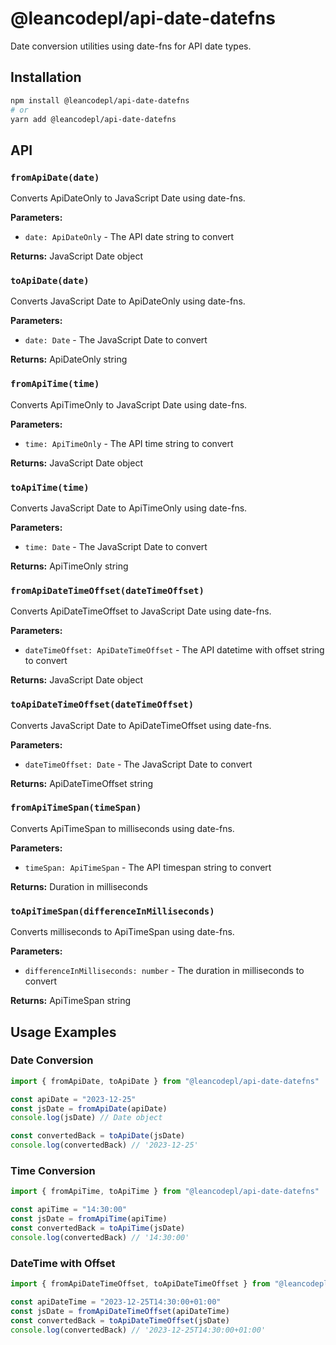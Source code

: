 # @leancodepl/api-date-datefns

Date conversion utilities using date-fns for API date types.

## Installation

```bash
npm install @leancodepl/api-date-datefns
# or
yarn add @leancodepl/api-date-datefns
```

## API

### `fromApiDate(date)`

Converts ApiDateOnly to JavaScript Date using date-fns.

**Parameters:**

- `date: ApiDateOnly` - The API date string to convert

**Returns:** JavaScript Date object

### `toApiDate(date)`

Converts JavaScript Date to ApiDateOnly using date-fns.

**Parameters:**

- `date: Date` - The JavaScript Date to convert

**Returns:** ApiDateOnly string

### `fromApiTime(time)`

Converts ApiTimeOnly to JavaScript Date using date-fns.

**Parameters:**

- `time: ApiTimeOnly` - The API time string to convert

**Returns:** JavaScript Date object

### `toApiTime(time)`

Converts JavaScript Date to ApiTimeOnly using date-fns.

**Parameters:**

- `time: Date` - The JavaScript Date to convert

**Returns:** ApiTimeOnly string

### `fromApiDateTimeOffset(dateTimeOffset)`

Converts ApiDateTimeOffset to JavaScript Date using date-fns.

**Parameters:**

- `dateTimeOffset: ApiDateTimeOffset` - The API datetime with offset string to convert

**Returns:** JavaScript Date object

### `toApiDateTimeOffset(dateTimeOffset)`

Converts JavaScript Date to ApiDateTimeOffset using date-fns.

**Parameters:**

- `dateTimeOffset: Date` - The JavaScript Date to convert

**Returns:** ApiDateTimeOffset string

### `fromApiTimeSpan(timeSpan)`

Converts ApiTimeSpan to milliseconds using date-fns.

**Parameters:**

- `timeSpan: ApiTimeSpan` - The API timespan string to convert

**Returns:** Duration in milliseconds

### `toApiTimeSpan(differenceInMilliseconds)`

Converts milliseconds to ApiTimeSpan using date-fns.

**Parameters:**

- `differenceInMilliseconds: number` - The duration in milliseconds to convert

**Returns:** ApiTimeSpan string

## Usage Examples

### Date Conversion

```typescript
import { fromApiDate, toApiDate } from "@leancodepl/api-date-datefns"

const apiDate = "2023-12-25"
const jsDate = fromApiDate(apiDate)
console.log(jsDate) // Date object

const convertedBack = toApiDate(jsDate)
console.log(convertedBack) // '2023-12-25'
```

### Time Conversion

```typescript
import { fromApiTime, toApiTime } from "@leancodepl/api-date-datefns"

const apiTime = "14:30:00"
const jsDate = fromApiTime(apiTime)
const convertedBack = toApiTime(jsDate)
console.log(convertedBack) // '14:30:00'
```

### DateTime with Offset

```typescript
import { fromApiDateTimeOffset, toApiDateTimeOffset } from "@leancodepl/api-date-datefns"

const apiDateTime = "2023-12-25T14:30:00+01:00"
const jsDate = fromApiDateTimeOffset(apiDateTime)
const convertedBack = toApiDateTimeOffset(jsDate)
console.log(convertedBack) // '2023-12-25T14:30:00+01:00'
```
